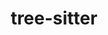 ---
title: "tree-sitter"
layout: cache
categories: [package, develop]
meta: {"compilers": ["apple-clang@16.0.0", "apple-clang@17.0.0", "gcc@10.5.0", "gcc@13.3.0"], "num_specs": 44, "num_specs_by_stack": {"developer-tools-aarch64-linux-gnu": 16, "developer-tools-darwin": 12, "developer-tools-x86_64_v3-linux-gnu": 16, "root": 44}, "oss": ["centos7", "rhel8", "sequoia"], "platforms": ["darwin", "linux"], "stacks": ["developer-tools-aarch64-linux-gnu", "developer-tools-darwin", "developer-tools-x86_64_v3-linux-gnu", "root"], "targets": ["aarch64", "x86_64_v3"], "versions": ["0.22.6", "0.25.3"]}
spec_details: [{"compiler": "gcc@13.3.0", "hash": "2kpbrhzkpfxf5iyhohm22qr5ny5jhydr", "os": "rhel8", "platform": "linux", "size": "-", "stacks": ["developer-tools-aarch64-linux-gnu", "root"], "target": "aarch64", "variants": ["build_system=makefile"], "versions": ["0.25.3"]}, {"compiler": "apple-clang@16.0.0", "hash": "363vutj7dwzigqayqustai25homfzgsr", "os": "sequoia", "platform": "darwin", "size": "-", "stacks": ["developer-tools-darwin", "root"], "target": "aarch64", "variants": ["build_system=makefile"], "versions": ["0.25.3"]}, {"compiler": "gcc@10.5.0", "hash": "3y3k4syedl6kkoxdnuv5k5bludu62tf5", "os": "centos7", "platform": "linux", "size": "-", "stacks": ["developer-tools-x86_64_v3-linux-gnu", "root"], "target": "x86_64_v3", "variants": ["build_system=makefile"], "versions": ["0.25.3"]}, {"compiler": "gcc@13.3.0", "hash": "4mdtrlvtl7z4c7gfhfush6rq5wwbdrlx", "os": "rhel8", "platform": "linux", "size": "-", "stacks": ["developer-tools-aarch64-linux-gnu", "root"], "target": "aarch64", "variants": ["build_system=makefile"], "versions": ["0.25.3"]}, {"compiler": "gcc@13.3.0", "hash": "5ls7ae7ulaczvfhqqho63owowt2npqeo", "os": "rhel8", "platform": "linux", "size": "-", "stacks": ["developer-tools-aarch64-linux-gnu", "root"], "target": "aarch64", "variants": ["build_system=makefile"], "versions": ["0.25.3"]}, {"compiler": "gcc@10.5.0", "hash": "67vhxfz2rdfa25b77q4dhzcy5r37g4n7", "os": "centos7", "platform": "linux", "size": "-", "stacks": ["developer-tools-x86_64_v3-linux-gnu", "root"], "target": "x86_64_v3", "variants": ["build_system=makefile"], "versions": ["0.25.3"]}, {"compiler": "gcc@10.5.0", "hash": "7hesssqvt5mrcgbzedia2bjupqnzwqr7", "os": "centos7", "platform": "linux", "size": "-", "stacks": ["developer-tools-x86_64_v3-linux-gnu", "root"], "target": "x86_64_v3", "variants": ["build_system=makefile"], "versions": ["0.25.3"]}, {"compiler": "apple-clang@16.0.0", "hash": "ceqjg3genkzmcwhnonko3bkon3dn3sbi", "os": "sequoia", "platform": "darwin", "size": "-", "stacks": ["developer-tools-darwin", "root"], "target": "aarch64", "variants": ["build_system=makefile"], "versions": ["0.25.3"]}, {"compiler": "apple-clang@16.0.0", "hash": "cizdpswa7xpu375akjmerd5mnox7g7sr", "os": "sequoia", "platform": "darwin", "size": "-", "stacks": ["developer-tools-darwin", "root"], "target": "aarch64", "variants": ["build_system=makefile"], "versions": ["0.25.3"]}, {"compiler": "apple-clang@17.0.0", "hash": "cn736o3g6n34pjxfcy6xruibzyh24dqs", "os": "sequoia", "platform": "darwin", "size": "-", "stacks": ["developer-tools-darwin", "root"], "target": "aarch64", "variants": ["build_system=makefile"], "versions": ["0.25.3"]}, {"compiler": "gcc@13.3.0", "hash": "cp5weiedu23qji34eyw6jri7x5z2fqh7", "os": "rhel8", "platform": "linux", "size": "-", "stacks": ["developer-tools-aarch64-linux-gnu", "root"], "target": "aarch64", "variants": ["build_system=makefile"], "versions": ["0.25.3"]}, {"compiler": "gcc@10.5.0", "hash": "djqv732si6zaatiylejtpi4nyowfky3y", "os": "centos7", "platform": "linux", "size": "-", "stacks": ["developer-tools-x86_64_v3-linux-gnu", "root"], "target": "x86_64_v3", "variants": ["build_system=makefile"], "versions": ["0.25.3"]}, {"compiler": "gcc@13.3.0", "hash": "dscww6flxpvjrggom4kyty3suhogpang", "os": "rhel8", "platform": "linux", "size": "-", "stacks": ["developer-tools-aarch64-linux-gnu", "root"], "target": "aarch64", "variants": ["build_system=makefile"], "versions": ["0.25.3"]}, {"compiler": "gcc@13.3.0", "hash": "dxmlvw3nfegfo3rf7kv6qvazxa64xq4l", "os": "rhel8", "platform": "linux", "size": "-", "stacks": ["developer-tools-aarch64-linux-gnu", "root"], "target": "aarch64", "variants": ["build_system=makefile"], "versions": ["0.25.3"]}, {"compiler": "gcc@10.5.0", "hash": "eondp6tj6q5hakzxbikjrex644hvqxqy", "os": "centos7", "platform": "linux", "size": "-", "stacks": ["developer-tools-x86_64_v3-linux-gnu", "root"], "target": "x86_64_v3", "variants": ["build_system=makefile"], "versions": ["0.25.3"]}, {"compiler": "gcc@13.3.0", "hash": "f2ropzyanjnruhwp5kj6aw2lakwg5a3a", "os": "rhel8", "platform": "linux", "size": "-", "stacks": ["developer-tools-aarch64-linux-gnu", "root"], "target": "aarch64", "variants": ["build_system=makefile"], "versions": ["0.25.3"]}, {"compiler": "gcc@10.5.0", "hash": "fi3dxwi32slu5fwnwmgc3imucehkddzo", "os": "centos7", "platform": "linux", "size": "-", "stacks": ["developer-tools-x86_64_v3-linux-gnu", "root"], "target": "x86_64_v3", "variants": ["build_system=makefile"], "versions": ["0.25.3"]}, {"compiler": "apple-clang@16.0.0", "hash": "fungkrnk5brfmfv7fliymgf3maz7lb4n", "os": "sequoia", "platform": "darwin", "size": "-", "stacks": ["developer-tools-darwin", "root"], "target": "aarch64", "variants": ["build_system=makefile"], "versions": ["0.25.3"]}, {"compiler": "gcc@13.3.0", "hash": "g7pngexhlvxsrxyny4zlcu2b3dk7hvig", "os": "rhel8", "platform": "linux", "size": "-", "stacks": ["developer-tools-aarch64-linux-gnu", "root"], "target": "aarch64", "variants": ["build_system=makefile"], "versions": ["0.25.3"]}, {"compiler": "gcc@13.3.0", "hash": "gpqbqbkc3hazd7anjp3jshpemmn4qqn7", "os": "rhel8", "platform": "linux", "size": "-", "stacks": ["developer-tools-aarch64-linux-gnu", "root"], "target": "aarch64", "variants": ["build_system=makefile"], "versions": ["0.25.3"]}, {"compiler": "apple-clang@17.0.0", "hash": "gyoq7fh3jdogzivc2aodrxcxdiqeqhwg", "os": "sequoia", "platform": "darwin", "size": "-", "stacks": ["developer-tools-darwin", "root"], "target": "aarch64", "variants": ["build_system=makefile"], "versions": ["0.25.3"]}, {"compiler": "gcc@13.3.0", "hash": "hzy5mt5oa3v5wflcnwlwnnk7bncjxgtj", "os": "rhel8", "platform": "linux", "size": "-", "stacks": ["developer-tools-aarch64-linux-gnu", "root"], "target": "aarch64", "variants": ["build_system=makefile"], "versions": ["0.25.3"]}, {"compiler": "gcc@10.5.0", "hash": "ijq2evc5fgcgh3x6wopjdquksrhtkqar", "os": "centos7", "platform": "linux", "size": "-", "stacks": ["developer-tools-x86_64_v3-linux-gnu", "root"], "target": "x86_64_v3", "variants": ["build_system=makefile"], "versions": ["0.25.3"]}, {"compiler": "apple-clang@16.0.0", "hash": "jvv4osnsnag6rljvtqqjpv4mrjtxhj7j", "os": "sequoia", "platform": "darwin", "size": "-", "stacks": ["developer-tools-darwin", "root"], "target": "aarch64", "variants": ["build_system=makefile"], "versions": ["0.25.3"]}, {"compiler": "gcc@10.5.0", "hash": "krb2i7cnmkvaxab7m2r5q7mzncaijcg3", "os": "centos7", "platform": "linux", "size": "-", "stacks": ["developer-tools-x86_64_v3-linux-gnu", "root"], "target": "x86_64_v3", "variants": ["build_system=makefile"], "versions": ["0.25.3"]}, {"compiler": "gcc@13.3.0", "hash": "ktd44r7csr4f4v7q4cptf5q6w56lnku3", "os": "rhel8", "platform": "linux", "size": "-", "stacks": ["developer-tools-aarch64-linux-gnu", "root"], "target": "aarch64", "variants": ["build_system=makefile"], "versions": ["0.25.3"]}, {"compiler": "gcc@13.3.0", "hash": "kwtsl6z67t7a5i4lxf5pdztx6r7hyboq", "os": "rhel8", "platform": "linux", "size": "-", "stacks": ["developer-tools-aarch64-linux-gnu", "root"], "target": "aarch64", "variants": ["build_system=makefile"], "versions": ["0.25.3"]}, {"compiler": "apple-clang@16.0.0", "hash": "kyg3mw4bwq5d4qgeicv4vuy2s754mnv5", "os": "sequoia", "platform": "darwin", "size": "-", "stacks": ["developer-tools-darwin", "root"], "target": "aarch64", "variants": ["build_system=makefile"], "versions": ["0.25.3"]}, {"compiler": "gcc@10.5.0", "hash": "ltpxcc7qqx26jlyensfge4dau54sx4qa", "os": "centos7", "platform": "linux", "size": "-", "stacks": ["developer-tools-x86_64_v3-linux-gnu", "root"], "target": "x86_64_v3", "variants": ["build_system=makefile"], "versions": ["0.25.3"]}, {"compiler": "gcc@10.5.0", "hash": "migpkyysdvtdyqdf7bjks3wykthz5hgt", "os": "centos7", "platform": "linux", "size": "-", "stacks": ["developer-tools-x86_64_v3-linux-gnu", "root"], "target": "x86_64_v3", "variants": ["build_system=makefile"], "versions": ["0.25.3"]}, {"compiler": "apple-clang@16.0.0", "hash": "peqsx4mmhnrt4fgjdqgzgcaoxrykyemc", "os": "sequoia", "platform": "darwin", "size": "-", "stacks": ["developer-tools-darwin", "root"], "target": "aarch64", "variants": ["build_system=makefile"], "versions": ["0.25.3"]}, {"compiler": "gcc@13.3.0", "hash": "q6yur3w6p7fken46veiisa3b6rmfhfyc", "os": "rhel8", "platform": "linux", "size": "-", "stacks": ["developer-tools-aarch64-linux-gnu", "root"], "target": "aarch64", "variants": ["build_system=makefile"], "versions": ["0.25.3"]}, {"compiler": "gcc@13.3.0", "hash": "qfwmsj63rlu2k5boytetslhnhqhyc2cm", "os": "rhel8", "platform": "linux", "size": "-", "stacks": ["developer-tools-aarch64-linux-gnu", "root"], "target": "aarch64", "variants": ["build_system=makefile"], "versions": ["0.22.6"]}, {"compiler": "gcc@10.5.0", "hash": "r2t4zadcvcf6wxydmoaengopmtnnnohq", "os": "centos7", "platform": "linux", "size": "-", "stacks": ["developer-tools-x86_64_v3-linux-gnu", "root"], "target": "x86_64_v3", "variants": ["build_system=makefile"], "versions": ["0.25.3"]}, {"compiler": "gcc@13.3.0", "hash": "s6irc565uxrf5kdxixw6ysur6555e6xe", "os": "rhel8", "platform": "linux", "size": "-", "stacks": ["developer-tools-aarch64-linux-gnu", "root"], "target": "aarch64", "variants": ["build_system=makefile"], "versions": ["0.25.3"]}, {"compiler": "gcc@10.5.0", "hash": "slyf5zzhxpxflfrael443vun555tiz6w", "os": "centos7", "platform": "linux", "size": "-", "stacks": ["developer-tools-x86_64_v3-linux-gnu", "root"], "target": "x86_64_v3", "variants": ["build_system=makefile"], "versions": ["0.25.3"]}, {"compiler": "gcc@10.5.0", "hash": "ssc4xww2pc25wat5qd6e3wageguma7iu", "os": "centos7", "platform": "linux", "size": "-", "stacks": ["developer-tools-x86_64_v3-linux-gnu", "root"], "target": "x86_64_v3", "variants": ["build_system=makefile"], "versions": ["0.25.3"]}, {"compiler": "apple-clang@17.0.0", "hash": "t3erocmf6yciynxbpg2xponxqvjxorfp", "os": "sequoia", "platform": "darwin", "size": "-", "stacks": ["developer-tools-darwin", "root"], "target": "aarch64", "variants": ["build_system=makefile"], "versions": ["0.25.3"]}, {"compiler": "apple-clang@17.0.0", "hash": "trgon4vmfwasjepvbbdea2ounc2zi5dx", "os": "sequoia", "platform": "darwin", "size": "-", "stacks": ["developer-tools-darwin", "root"], "target": "aarch64", "variants": ["build_system=makefile"], "versions": ["0.25.3"]}, {"compiler": "gcc@10.5.0", "hash": "u6qip2qntypfxsoriej7shnvrtd4x55y", "os": "centos7", "platform": "linux", "size": "-", "stacks": ["developer-tools-x86_64_v3-linux-gnu", "root"], "target": "x86_64_v3", "variants": ["build_system=makefile"], "versions": ["0.22.6"]}, {"compiler": "gcc@10.5.0", "hash": "vmhh7wq5n2zdkhro3jjhwo7inympudus", "os": "centos7", "platform": "linux", "size": "-", "stacks": ["developer-tools-x86_64_v3-linux-gnu", "root"], "target": "x86_64_v3", "variants": ["build_system=makefile"], "versions": ["0.25.3"]}, {"compiler": "gcc@10.5.0", "hash": "yoqg3e3dmjw5p6gytqik3fxq6kzahsww", "os": "centos7", "platform": "linux", "size": "-", "stacks": ["developer-tools-x86_64_v3-linux-gnu", "root"], "target": "x86_64_v3", "variants": ["build_system=makefile"], "versions": ["0.25.3"]}, {"compiler": "apple-clang@16.0.0", "hash": "z2433qpzbezjryhnehv54hxpzkbcviof", "os": "sequoia", "platform": "darwin", "size": "-", "stacks": ["developer-tools-darwin", "root"], "target": "aarch64", "variants": ["build_system=makefile"], "versions": ["0.22.6"]}, {"compiler": "gcc@13.3.0", "hash": "ztqfjqwgennhysiacav64chfkhuq2v24", "os": "rhel8", "platform": "linux", "size": "-", "stacks": ["developer-tools-aarch64-linux-gnu", "root"], "target": "aarch64", "variants": ["build_system=makefile"], "versions": ["0.25.3"]}]
---